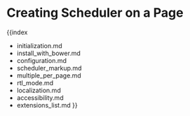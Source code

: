 Creating Scheduler on a Page
===========================================

{{index
- initialization.md
- install_with_bower.md
- configuration.md
- scheduler_markup.md
- multiple_per_page.md
- rtl_mode.md
- localization.md
- accessibility.md
- extensions_list.md
}}

